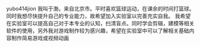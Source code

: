yubo414jion
我叫于渤，来自北京市。平时喜欢篮球运动，在课余的时间打篮球。同时我想尽快提升自己的专业能力，故希望加入实验室以完善充实自我。
我希望在实验室可以提高自己对于本专业的认知，扫清盲点。同时学会剪辑，建模等相关软件的使用，另外我对游戏制作较为感兴趣，希望在实验室中可以了解相关基础内容制作简易游戏或视频动画
